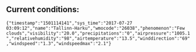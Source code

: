 ## Current conditions: 
 ``` {"timestamp":"1501114141","sys_time":"2017-07-27 03:09:12","name":"Tallinn-Harku","wmocode":"26038","phenomenon":"Few clouds","visibility":"20.0","precipitations":"0","airpressure":"1005.1","relativehumidity":"98","airtemperature":"13.5","winddirection":"69","windspeed":"1.3","windspeedmax":"2.1"} ```
